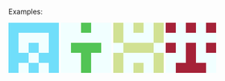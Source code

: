 
Examples:

<img src="https://github.com/leungjch/identicon_generator/blob/master/identicons/Screenshots/1111_Third.png" width="100">


<img src="https://github.com/leungjch/identicon_generator/blob/master/identicons/Screenshots/1133_get.png" width="100">


<img src="https://github.com/leungjch/identicon_generator/blob/master/identicons/Screenshots/1857_more.png" width="100">


<img src="https://github.com/leungjch/identicon_generator/blob/master/identicons/Screenshots/1962_that.png" width="100">
